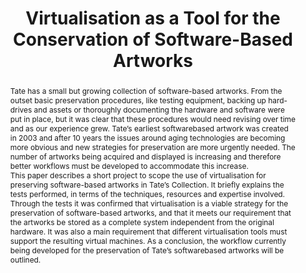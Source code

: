 ---
abstract: 'Tate has a small but growing collection of software-based artworks. From
  the outset basic preservation procedures, like testing equipment, backing up hard-drives
  and assets or thoroughly documenting the hardware and software were put in place,
  but it was clear that these procedures would need revising over time and as our
  experience grew. Tate’s earliest softwarebased artwork was created in 2003 and after
  10 years the issues around aging technologies are becoming more obvious and new
  strategies for preservation are more urgently needed. The number of artworks being
  acquired and displayed is increasing and therefore better workflows must be developed
  to accommodate this increase.


  This paper describes a short project to scope the use of virtualisation for preserving
  software-based artworks in Tate’s Collection. It briefly explains the tests performed,
  in terms of the techniques, resources and expertise involved. Through the tests
  it was confirmed that virtualisation is a viable strategy for the preservation of
  software-based artworks, and that it meets our requirement that the artworks be
  stored as a complete system independent from the original hardware. It was also
  a main requirement that different virtualisation tools must support the resulting
  virtual machines. As a conclusion, the workflow currently being developed for the
  preservation of Tate’s softwarebased artworks will be outlined.'
creators:
- Falcão, Patrícia
- Ashe, Alistair
- Jones, Brian
date: null
document_url: https://services.phaidra.univie.ac.at/api/object/o:378082/download
grand_parent: iPRES
institutions: []
keywords:
- software-based art
- computer-based art
- born-digital artworks
- virtualisation
- digital preservation
- long-term access
- museums
landing_page_url: https://phaidra.univie.ac.at/o:378082
language: eng
layout: publication
license: CC BY-NC-SA 3.0 AT
notes_url: null
parent: iPRES 2014
publication_type: paper
size: 515944
slides_url: null
source_name: iPRES
title: Virtualisation as a Tool for the Conservation of Software-Based Artworks
year: 2014
---